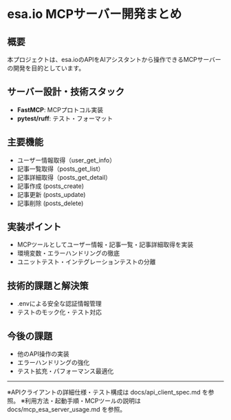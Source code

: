# esa.io MCPサーバー開発まとめ

## 概要

本プロジェクトは、esa.ioのAPIをAIアシスタントから操作できるMCPサーバーの開発を目的としています。

## サーバー設計・技術スタック

- **FastMCP**: MCPプロトコル実装
- **pytest/ruff**: テスト・フォーマット

## 主要機能

- ユーザー情報取得（user_get_info）
- 記事一覧取得（posts_get_list）
- 記事詳細取得（posts_get_detail）
- 記事作成 (posts_create)
- 記事更新 (posts_update)
- 記事削除 (posts_delete)

## 実装ポイント

- MCPツールとしてユーザー情報・記事一覧・記事詳細取得を実装
- 環境変数・エラーハンドリングの徹底
- ユニットテスト・インテグレーションテストの分離

## 技術的課題と解決策
- .envによる安全な認証情報管理
- テストのモック化・テスト対応

## 今後の課題

- 他のAPI操作の実装
- エラーハンドリングの強化
- テスト拡充・パフォーマンス最適化

---

※APIクライアントの詳細仕様・テスト構成は docs/api_client_spec.md を参照。
※利用方法・起動手順・MCPツールの説明は docs/mcp_esa_server_usage.md を参照。
